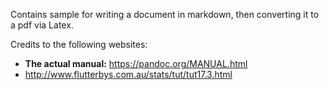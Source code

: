 Contains sample for writing a document in markdown,
then converting it to a pdf via Latex.

Credits to the following websites:
- **The actual manual:** https://pandoc.org/MANUAL.html
- http://www.flutterbys.com.au/stats/tut/tut17.3.html
